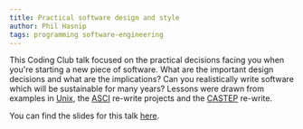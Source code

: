 ```yaml
---
title: Practical software design and style
author: Phil Hasnip
tags: programming software-engineering
---
```


This Coding Club talk focused on the practical decisions facing you when you're starting a new piece of software. What are the important design decisions and what are the implications? Can you realistically write software which will be sustainable for many years? Lessons were drawn from examples in [Unix][unix], the [ASCI][asci] re-write projects and the [CASTEP][castep] re-write.

You can find the slides for this talk [here][slides].

[unix]: http://www.catb.org/~esr/writings/taoup/html/ch01s06.html

[asci]: http://www.csm.ornl.gov/meetings/SCNEworkshop/Post-IV.pdf

[castep]: http://www.castep.org

[slides]: /slides/2020-12-02-practical-software-design-and-style.pdf

